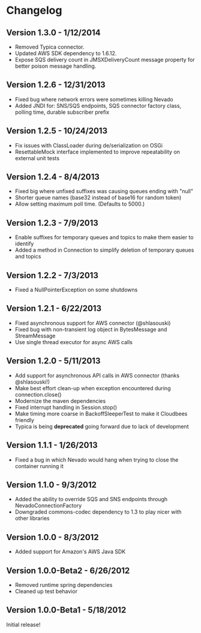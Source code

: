 Changelog
=========

Version 1.3.0 - 1/12/2014
-------------------------
 - Removed Typica connector.
 - Updated AWS SDK dependency to 1.6.12.
 - Expose SQS delivery count in JMSXDeliveryCount message property for better poison message handling.

Version 1.2.6 - 12/31/2013
--------------------------
 - Fixed bug where network errors were sometimes killing Nevado
 - Added JNDI for: SNS/SQS endpoints, SQS connector factory class, polling time,
   durable subscriber prefix

Version 1.2.5 - 10/24/2013
--------------------------
 - Fix issues with ClassLoader during de/serialization on OSGi
 - ResettableMock interface implemented to improve repeatability on external unit tests

Version 1.2.4 - 8/4/2013
------------------------
 - Fixed big where unfixed suffixes was causing queues ending with "null"
 - Shorter queue names (base32 instead of base16 for random token)
 - Allow setting maximum poll time.  (Defaults to 5000.)

Version 1.2.3 - 7/9/2013
-------------------------
 - Enable suffixes for temporary queues and topics to make them easier to identify
 - Added a method in Connection to simplify deletion of temporary queues and topics

Version 1.2.2 - 7/3/2013
-------------------------
 - Fixed a NullPointerException on some shutdowns

Version 1.2.1 - 6/22/2013
-------------------------
 - Fixed asynchronous support for AWS connector (@shlasouski)
 - Fixed bug with non-transient log object in BytesMessage and StreamMessage
 - Use single thread executor for async AWS calls

Version 1.2.0 - 5/11/2013
-------------------------
 - Add support for asynchronous API calls in AWS connector (thanks @shlasouski!)
 - Make best effort clean-up when exception encountered during connection.close()
 - Modernize the maven dependencies
 - Fixed interrupt handling in Session.stop()
 - Make timing more coarse in BackoffSleeperTest to make it Cloudbees friendly
 - Typica is being **deprecated** going forward due to lack of development

Version 1.1.1 - 1/26/2013
-------------------------
 - Fixed a bug in which Nevado would hang when trying to close the container running it

Version 1.1.0 - 9/3/2012
------------------------
 - Added the ability to override SQS and SNS endpoints through NevadoConnectionFactory
 - Downgraded commons-codec dependency to 1.3 to play nicer with other libraries

Version 1.0.0 - 8/3/2012
------------------------
 - Added support for Amazon's AWS Java SDK

Version 1.0.0-Beta2 - 6/26/2012
-------------------------------
 - Removed runtime spring dependencies
 - Cleaned up test behavior

Version 1.0.0-Beta1 - 5/18/2012
-------------------------------
Initial release!
